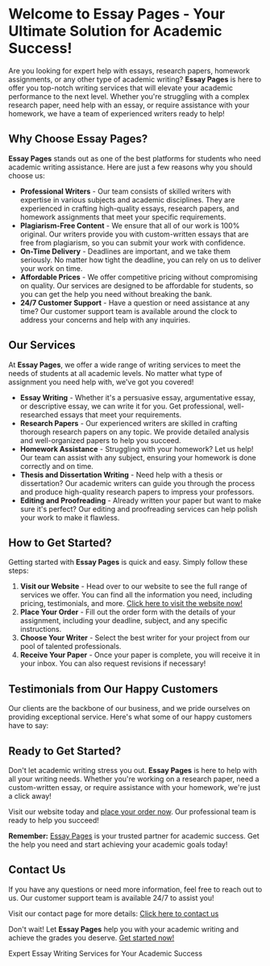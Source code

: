 <h1>Welcome to Essay Pages - Your Ultimate Solution for Academic Success!</h1>

<p>Are you looking for expert help with essays, research papers, homework assignments, or any other type of academic writing? <strong>Essay Pages</strong> is here to offer you top-notch writing services that will elevate your academic performance to the next level. Whether you're struggling with a complex research paper, need help with an essay, or require assistance with your homework, we have a team of experienced writers ready to help!</p>

<h2>Why Choose Essay Pages?</h2>

<p><strong>Essay Pages</strong> stands out as one of the best platforms for students who need academic writing assistance. Here are just a few reasons why you should choose us:</p>

<ul>
  <li><strong>Professional Writers</strong> - Our team consists of skilled writers with expertise in various subjects and academic disciplines. They are experienced in crafting high-quality essays, research papers, and homework assignments that meet your specific requirements.</li>
  <li><strong>Plagiarism-Free Content</strong> - We ensure that all of our work is 100% original. Our writers provide you with custom-written essays that are free from plagiarism, so you can submit your work with confidence.</li>
  <li><strong>On-Time Delivery</strong> - Deadlines are important, and we take them seriously. No matter how tight the deadline, you can rely on us to deliver your work on time.</li>
  <li><strong>Affordable Prices</strong> - We offer competitive pricing without compromising on quality. Our services are designed to be affordable for students, so you can get the help you need without breaking the bank.</li>
  <li><strong>24/7 Customer Support</strong> - Have a question or need assistance at any time? Our customer support team is available around the clock to address your concerns and help with any inquiries.</li>
</ul>

<h2>Our Services</h2>

<p>At <strong>Essay Pages</strong>, we offer a wide range of writing services to meet the needs of students at all academic levels. No matter what type of assignment you need help with, we've got you covered!</p>

<ul>
  <li><strong>Essay Writing</strong> - Whether it's a persuasive essay, argumentative essay, or descriptive essay, we can write it for you. Get professional, well-researched essays that meet your requirements.</li>
  <li><strong>Research Papers</strong> - Our experienced writers are skilled in crafting thorough research papers on any topic. We provide detailed analysis and well-organized papers to help you succeed.</li>
  <li><strong>Homework Assistance</strong> - Struggling with your homework? Let us help! Our team can assist with any subject, ensuring your homework is done correctly and on time.</li>
  <li><strong>Thesis and Dissertation Writing</strong> - Need help with a thesis or dissertation? Our academic writers can guide you through the process and produce high-quality research papers to impress your professors.</li>
  <li><strong>Editing and Proofreading</strong> - Already written your paper but want to make sure it's perfect? Our editing and proofreading services can help polish your work to make it flawless.</li>
</ul>

<h2>How to Get Started?</h2>

<p>Getting started with <strong>Essay Pages</strong> is quick and easy. Simply follow these steps:</p>

<ol>
  <li><strong>Visit our Website</strong> - Head over to our website to see the full range of services we offer. You can find all the information you need, including pricing, testimonials, and more. <a href="https://tinyurl.com/topessay?keyword=essay+pages">Click here to visit the website now!</a></li>
  <li><strong>Place Your Order</strong> - Fill out the order form with the details of your assignment, including your deadline, subject, and any specific instructions.</li>
  <li><strong>Choose Your Writer</strong> - Select the best writer for your project from our pool of talented professionals.</li>
  <li><strong>Receive Your Paper</strong> - Once your paper is complete, you will receive it in your inbox. You can also request revisions if necessary!</li>
</ol>

<h2>Testimonials from Our Happy Customers</h2>

<p>Our clients are the backbone of our business, and we pride ourselves on providing exceptional service. Here's what some of our happy customers have to say:</p>



<h2>Ready to Get Started?</h2>

<p>Don't let academic writing stress you out. <strong>Essay Pages</strong> is here to help with all your writing needs. Whether you're working on a research paper, need a custom-written essay, or require assistance with your homework, we're just a click away!</p>

<p>Visit our website today and <a href="https://tinyurl.com/topessay?keyword=essay+pages">place your order now</a>. Our professional team is ready to help you succeed!</p>

<p><strong>Remember:</strong> <a href="https://tinyurl.com/topessay?keyword=essay+pages">Essay Pages</a> is your trusted partner for academic success. Get the help you need and start achieving your academic goals today!</p>

<h2>Contact Us</h2>

<p>If you have any questions or need more information, feel free to reach out to us. Our customer support team is available 24/7 to assist you!</p>

<p>Visit our contact page for more details: <a href="https://tinyurl.com/topessay?keyword=essay+pages">Click here to contact us</a></p>

<p>Don't wait! Let <strong>Essay Pages</strong> help you with your academic writing and achieve the grades you deserve. <a href="https://tinyurl.com/topessay?keyword=essay+pages">Get started now!</a></p>
Expert Essay Writing Services for Your Academic Success
